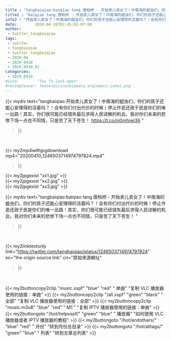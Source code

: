 ```yaml
---
title : "tangbaiqiao:baiqiao tang 唐柏桥 - 开始卖儿卖女了！中南海的蛆虫们，你们的孩子还能心安理得的活着吗？！会有你们付出代价的时候！停止作恶还政于民是你们的唯一出路！其实，你们很可能已经错失最后求得人民谅解的机会。我对你们未来的悲惨下场一点也不同情，只是苦了天下苍生！ "
title2 : "baiqiao tang 唐柏桥 - 开始卖儿卖女了！中南海的蛆虫们，你们的孩子还能心安理得的活着吗？！会有你们付出代价的时候！停止作恶还政于民是你们的唯一出路！其实，你们很可能已经错失最后求得人民谅解的机会。我对你们未来的悲惨下场一点也不同情，只是苦了天下苍生！ "
info2 : "开始卖儿卖女了！中南海的蛆虫们，你们的孩子还能心安理得的活着吗？！会有你们付出代价的时候！停止作恶还政于民是你们的唯一出路！其实，你们很可能已经错失最后求得人民谅解的机会。我对你们未来的悲惨下场一点也不同情，只是苦了天下苍生！ https://t.co/nj0mhjwi36 "
date:        2020-04-10T01:45:02-07:00
author:
 - twitter_tangbaiqiao
tags:
 - twitter
 - tangbaiqiao
 - twitter_tangbaiqiao
 - 2020_04
 - 2020_0410
 - 2020_0410_01
categories:
 - 2020_0410
#icon:        "fas fa-lock-open"
#resImgTeaser: teaserpics/wikipedia.org/emacs-jokes.png
---
```


{{< mydiv text="tangbaiqiao:开始卖儿卖女了！中南海的蛆虫们，你们的孩子还能心安理得的活着吗？！会有你们付出代价的时候！停止作恶还政于民是你们的唯一出路！其实，你们很可能已经错失最后求得人民谅解的机会。我对你们未来的悲惨下场一点也不同情，只是苦了天下苍生！ https://t.co/nj0mhjwi36 "
>}}
<br>


{{< my2mp4withjpgdownload mp4="20200410_1248503714974797824.mp4"
>}}

{{< my2jpgexist "xx1.jpg" >}}<br>
{{< my2jpgexist "xx2.jpg" >}}<br>
{{< my2jpgexist "xx3.jpg" >}}<br>



{{< mydiv text="tangbaiqiao:baiqiao tang 唐柏桥 - 开始卖儿卖女了！中南海的蛆虫们，你们的孩子还能心安理得的活着吗？！会有你们付出代价的时候！停止作恶还政于民是你们的唯一出路！其实，你们很可能已经错失最后求得人民谅解的机会。我对你们未来的悲惨下场一点也不同情，只是苦了天下苍生！ "
>}}
<br>

{{< my2linktextonly link="https://twitter.com/tangbaiqiao/status/1248503714974797824"
en="the origin source link" cn="原始來源網址"
>}}


<br>

{{< my2buttoncopy2clip "music.xspf"        "blue"   "red"    " 单曲"  "复制 VLC 播放器使用的链接：单曲" >}} {{< my2buttoncopy2clip "/all.xspf"         "green"  "black"  " 全部"  "复制 VLC 播放器使用的链接：全部" >}} {{< my2buttoncopy2clip "music.m3u8"        "blue"   "red"    " M1 "    "复制 IPTV 播放器使用的链接：单曲" >}} {{< my2buttongoto      "/hot/helpxspf/"    "green"  "blue"   " 播放器" "如何使用 VLC 播放器或者 IPTV 播放器的教程" >}} {{< my2buttongoto      "/hot/endothers/"   "blue"   "red"    " 月份"   "转到月份总目录" >}} {{< my2buttongoto      "/hot/alltags/"     "green"  "blue"   " 列表"   "转到文章总列表" >}} 
